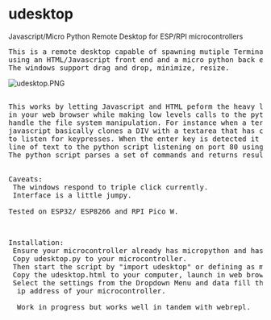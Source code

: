 # udesktop
Javascript/Micro Python Remote Desktop for ESP/RPI microcontrollers
<pre>
This is a remote desktop capable of spawning mutiple Terminal shells, File Browser, and Editor.
using an HTML/Javascript front end and a micro python back end server.
The windows support drag and drop, minimize, resize. 
</pre>

![udesktop.PNG](https://raw.github.com/elahtrebor/udesktop/main/udesktop.PNG)


<pre>

This works by letting Javascript and HTML peform the heavy lifting 
in your web browser while making low levels calls to the python server to
handle the file system manipulation. For instance when a terminal is spawned,
javascript basically clones a DIV with a textarea that has callbacks 
to listen for keypresses. When the enter key is detected it sends the current
line of text to the python script listening on port 80 using ajax.
The python script parses a set of commands and returns results.


Caveats:
 The windows respond to triple click currently.
 Interface is a little jumpy.

Tested on ESP32/ ESP8266 and RPI Pico W.

</pre>
<pre>

Installation:
 Ensure your microcontroller already has micropython and has an IP address. 
 Copy udesktop.py to your microcontroller. 
 Then start the script by "import udesktop" or defining as main.py
 Copy the udesktop.html to your computer, launch in web browser 
 Select the settings from the Dropdown Menu and data fill the
  ip address of your microcontroller.
  
  Work in progress but works well in tandem with webrepl.
  
 </pre>
